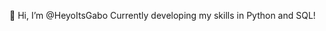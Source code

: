 👋 Hi, I’m @HeyoItsGabo
Currently developing my skills in Python and SQL!

<!---
HeyoItsGabo/HeyoItsGabo is a ✨ special ✨ repository because its `README.md` (this file) appears on your GitHub profile.
You can click the Preview link to take a look at your changes.
--->

